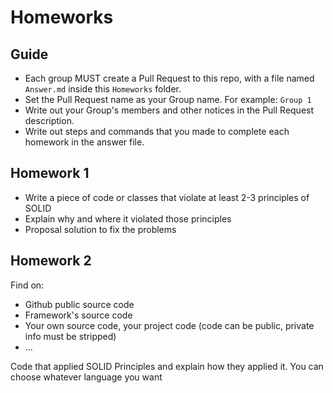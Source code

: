 # Homeworks

## Guide

- Each group MUST create a Pull Request to this repo, with a file named `Answer.md` inside this `Homeworks` folder.
- Set the Pull Request name as your Group name. For example: `Group 1`
- Write out your Group's members and other notices in the Pull Request description.
- Write out steps and commands that you made to complete each homework in the answer file.

## Homework 1

- Write a piece of code or classes that violate at least 2-3 principles of SOLID
- Explain why and where it violated those principles
- Proposal solution to fix the problems

## Homework 2

Find on:
- Github public source code
- Framework's source code
- Your own source code, your project code (code can be public, private info must be stripped)
- ...

Code that applied SOLID Principles and explain how they applied it. You can choose whatever language you want
